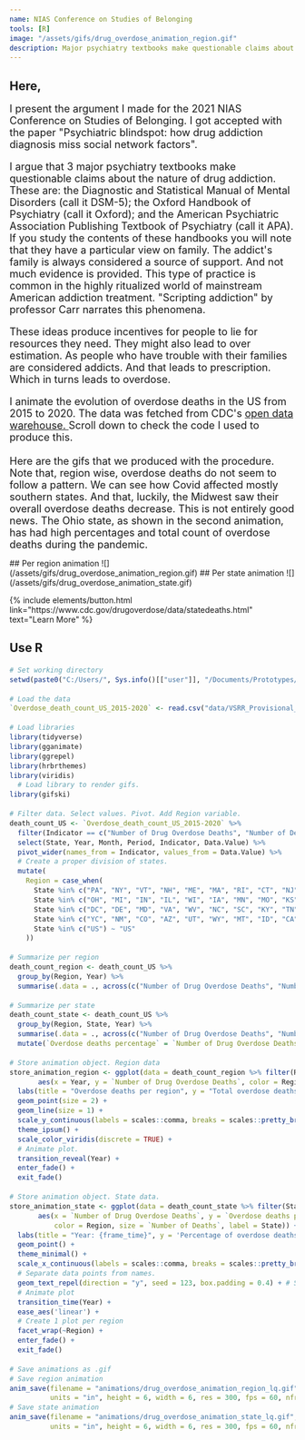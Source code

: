 ```yaml
---
name: NIAS Conference on Studies of Belonging
tools: [R]
image: "/assets/gifs/drug_overdose_animation_region.gif"
description: Major psychiatry textbooks make questionable claims about the nature of drug addiction. It might be contributing to over prescription in the US.  
---
```


<p style = "text-align: justify"> <h2> Here,</h2>
<font size = "+1">
I present the argument I made for the 2021 NIAS Conference on Studies of Belonging. I got accepted with the paper "Psychiatric blindspot: how drug addiction diagnosis miss social network factors".

I argue that 3 major psychiatry textbooks make questionable claims about the nature of drug addiction.
These are: the Diagnostic and Statistical Manual of Mental Disorders (call it DSM-5); the Oxford Handbook of Psychiatry (call it Oxford); and the American Psychiatric Association Publishing Textbook of Psychiatry (call it APA).
If you study the contents of these handbooks you will note that they have a particular view on family.
The addict's family is always considered a source of support.
And not much evidence is provided.
This type of practice is common in the highly ritualized world of mainstream American addiction treatment.
"Scripting addiction" by professor Carr narrates this phenomena.

These ideas produce incentives for people to lie for resources they need.
They might also lead to over estimation.
As people who have trouble with their families are considered addicts.
And that leads to prescription.
Which in turns leads to overdose.

I animate the evolution of overdose deaths in the US from 2015 to 2020. The data was fetched from CDC's
<a href = "https://data.cdc.gov/NCHS/VSRR-Provisional-Drug-Overdose-Death-Counts/xkb8-kh2a"> open data warehouse. </a>
Scroll down to check the code I used to produce this.
<br> <br>
Here are the gifs that we produced with the procedure.
Note that, region wise, overdose deaths do not seem to follow a pattern. We can see how Covid affected mostly southern states. And that, luckily, the Midwest saw their overall overdose deaths decrease. This is not entirely good news. The Ohio state, as shown in the second animation, has had high percentages and total count of overdose deaths during the pandemic.  
</font>
</p>
## Per region animation
![](/assets/gifs/drug_overdose_animation_region.gif)
## Per state animation
![](/assets/gifs/drug_overdose_animation_state.gif)

<p class="text-center">
{% include elements/button.html link="https://www.cdc.gov/drugoverdose/data/statedeaths.html" text="Learn More" %}
</p>

## Use R
```R
# Set working directory
setwd(paste0("C:/Users/", Sys.info()[["user"]], "/Documents/Prototypes/Animate_overdose"))

# Load the data
`Overdose_death_count_US_2015-2020` <- read.csv("data/VSRR_Provisional_Drug_Overdose_Death_Counts.csv")

# Load libraries
library(tidyverse)
library(gganimate)
library(ggrepel)
library(hrbrthemes)
library(viridis)
  # Load library to render gifs.
library(gifski)

# Filter data. Select values. Pivot. Add Region variable.
death_count_US <- `Overdose_death_count_US_2015-2020` %>%
  filter(Indicator == c("Number of Drug Overdose Deaths", "Number of Deaths")) %>%
  select(State, Year, Month, Period, Indicator, Data.Value) %>%
  pivot_wider(names_from = Indicator, values_from = Data.Value) %>%
  # Create a proper division of states.  
  mutate(
    Region = case_when(
      State %in% c("PA", "NY", "VT", "NH", "ME", "MA", "RI", "CT", "NJ", "RI") ~ "Northeast",
      State %in% c("OH", "MI", "IN", "IL", "WI", "IA", "MN", "MO", "KS", "SD", "NE", "ND") ~ "Midwest",
      State %in% c("DC", "DE", "MD", "VA", "WV", "NC", "SC", "KY", "TN", "GA", "FL", "AL", "MS", "LA", "AR", "OK", "TX") ~ "South",
      State %in% c("YC", "NM", "CO", "AZ", "UT", "WY", "MT", "ID", "CA", "NV", "OR", "WA", "AK", "HI") ~ "West",
      State %in% c("US") ~ "US"
    ))

# Summarize per region
death_count_region <- death_count_US %>%
  group_by(Region, Year) %>%
  summarise(.data = ., across(c("Number of Drug Overdose Deaths", "Number of Deaths"), sum, na.rm = TRUE))

# Summarize per state
death_count_state <- death_count_US %>%
  group_by(Region, State, Year) %>%
  summarise(.data = ., across(c("Number of Drug Overdose Deaths", "Number of Deaths"), sum, na.rm = TRUE)) %>%
  mutate(`Overdose deaths percentage` = `Number of Drug Overdose Deaths` / `Number of Deaths` * 100)

# Store animation object. Region data
store_animation_region <- ggplot(data = death_count_region %>% filter(Region != "US"),
       aes(x = Year, y = `Number of Drug Overdose Deaths`, color = Region)) +
  labs(title = "Overdose deaths per region", y = "Total overdose deaths") +
  geom_point(size = 2) +
  geom_line(size = 1) +
  scale_y_continuous(labels = scales::comma, breaks = scales::pretty_breaks(n = 5)) +
  theme_ipsum() +
  scale_color_viridis(discrete = TRUE) +
  # Animate plot.
  transition_reveal(Year) +
  enter_fade() +
  exit_fade()

# Store animation object. State data.
store_animation_state <- ggplot(data = death_count_state %>% filter(State != "US"),
       aes(x = `Number of Drug Overdose Deaths`, y = `Overdose deaths percentage`,
           color = Region, size = `Number of Deaths`, label = State)) +
  labs(title = "Year: {frame_time}", y = 'Percentage of overdose deaths', x = 'Total overdose deaths') +
  geom_point() +
  theme_minimal() +
  scale_x_continuous(labels = scales::comma, breaks = scales::pretty_breaks(n = 2)) +
  # Separate data points from names.  
  geom_text_repel(direction = "y", seed = 123, box.padding = 0.4) + # Set non-random seed in text repel
  # Animate plot
  transition_time(Year) +
  ease_aes('linear') +
  # Create 1 plot per region
  facet_wrap(~Region) +
  enter_fade() +
  exit_fade()

# Save animations as .gif
# Save region animation
anim_save(filename = "animations/drug_overdose_animation_region_lq.gif", animation = store_animation_region,
          units = "in", height = 6, width = 6, res = 300, fps = 60, nframes = 300, duration = 4)
# Save state animation
anim_save(filename = "animations/drug_overdose_animation_state_lq.gif", animation = store_animation_state,
          units = "in", height = 6, width = 6, res = 300, fps = 60, nframes = 300, duration = 12)
```
